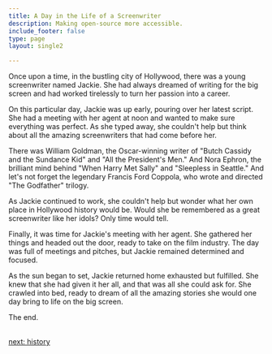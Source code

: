 ```yaml
---
title: A Day in the Life of a Screenwriter
description: Making open-source more accessible.
include_footer: false
type: page
layout: single2

---
```


<p>
Once upon a time, in the bustling city of Hollywood, there was a young screenwriter named Jackie. She had always dreamed of writing for the big screen and had worked tirelessly to turn her passion into a career.

On this particular day, Jackie was up early, pouring over her latest script. She had a meeting with her agent at noon and wanted to make sure everything was perfect. As she typed away, she couldn't help but think about all the amazing screenwriters that had come before her.

There was William Goldman, the Oscar-winning writer of "Butch Cassidy and the Sundance Kid" and "All the President's Men." And Nora Ephron, the brilliant mind behind "When Harry Met Sally" and "Sleepless in Seattle." And let's not forget the legendary Francis Ford Coppola, who wrote and directed "The Godfather" trilogy.

As Jackie continued to work, she couldn't help but wonder what her own place in Hollywood history would be. Would she be remembered as a great screenwriter like her idols? Only time would tell.

Finally, it was time for Jackie's meeting with her agent. She gathered her things and headed out the door, ready to take on the film industry. The day was full of meetings and pitches, but Jackie remained determined and focused.

As the sun began to set, Jackie returned home exhausted but fulfilled. She knew that she had given it her all, and that was all she could ask for. She crawled into bed, ready to dream of all the amazing stories she would one day bring to life on the big screen.

The end.

<br>
<a href="https://workdojos.com/screenwriter/history">next: history</a>
<br>
</p>